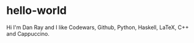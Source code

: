 # hello-world

Hi I'm Dan Ray and I like Codewars, Github, Python, Haskell, LaTeX, C++ and Cappuccino. 
